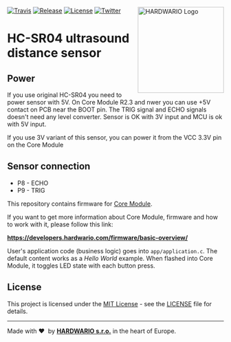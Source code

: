 <a href="https://www.hardwario.com/"><img src="https://www.hardwario.com/ci/assets/hw-logo.svg" width="200" alt="HARDWARIO Logo" align="right"></a>

[![Travis](https://img.shields.io/travis/bigclownprojects/bcf-usb-hc-sr04-ultrasound-distance/master.svg)](https://travis-ci.org/bigclownprojects/bcf-usb-hc-sr04-ultrasound-distance)
[![Release](https://img.shields.io/github/release/bigclownprojects/bcf-usb-hc-sr04-ultrasound-distance.svg)](https://github.com/bigclownprojects/bcf-usb-hc-sr04-ultrasound-distance/releases)
[![License](https://img.shields.io/github/license/bigclownprojects/bcf-usb-hc-sr04-ultrasound-distance.svg)](https://github.com/bigclownprojects/bcf-usb-hc-sr04-ultrasound-distance/blob/master/LICENSE)
[![Twitter](https://img.shields.io/twitter/follow/hardwario_en.svg?style=social&label=Follow)](https://twitter.com/hardwario_en)

# HC-SR04 ultrasound distance sensor

## Power
If you use original HC-SR04 you need to power sensor with 5V.
On Core Module R2.3 and nwer you can use +5V contact on PCB near the BOOT pin.
The TRIG signal and ECHO signals doesn't need any level converter. Sensor is OK with 3V input and MCU is ok with 5V input.

If you use 3V variant of this sensor, you can power it from the VCC 3.3V pin on the Core Module

## Sensor connection
- P8 - ECHO
- P9 - TRIG

This repository contains firmware for [Core Module](https://shop.bigclown.com/core-module).

If you want to get more information about Core Module, firmware and how to work with it, please follow this link:

**https://developers.hardwario.com/firmware/basic-overview/**

User's application code (business logic) goes into `app/application.c`.
The default content works as a *Hello World* example.
When flashed into Core Module, it toggles LED state with each button press.

## License

This project is licensed under the [MIT License](https://opensource.org/licenses/MIT/) - see the [LICENSE](LICENSE) file for details.

---

Made with &#x2764;&nbsp; by [**HARDWARIO s.r.o.**](https://www.hardwario.com/) in the heart of Europe.
